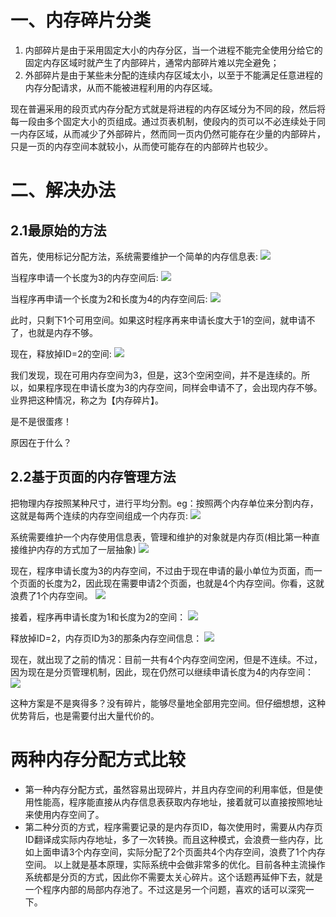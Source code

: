 # 一、内存碎片分类
1. 内部碎片是由于采用固定大小的内存分区，当一个进程不能完全使用分给它的固定内存区域时就产生了内部碎片，通常内部碎片难以完全避免；
2. 外部碎片是由于某些未分配的连续内存区域太小，以至于不能满足任意进程的内存分配请求，从而不能被进程利用的内存区域。

现在普遍采用的段页式内存分配方式就是将进程的内存区域分为不同的段，然后将每一段由多个固定大小的页组成。通过页表机制，使段内的页可以不必连续处于同一内存区域，从而减少了外部碎片，然而同一页内仍然可能存在少量的内部碎片，只是一页的内存空间本就较小，从而使可能存在的内部碎片也较少。

# 二、解决办法
## 2.1最原始的方法
首先，使用标记分配方法，系统需要维护一个简单的内存信息表:
![](https://img-blog.csdn.net/20170711111634433?watermark/2/text/aHR0cDovL2Jsb2cuY3Nkbi5uZXQvdG9uZzU5NTY=/font/5a6L5L2T/fontsize/400/fill/I0JBQkFCMA==/dissolve/70/gravity/Center)

当程序申请一个长度为3的内存空间后:
![](https://img-blog.csdn.net/20170711111647613?watermark/2/text/aHR0cDovL2Jsb2cuY3Nkbi5uZXQvdG9uZzU5NTY=/font/5a6L5L2T/fontsize/400/fill/I0JBQkFCMA==/dissolve/70/gravity/Center)

当程序再申请一个长度为2和长度为4的内存空间后:
![](https://img-blog.csdn.net/20170711111655832?watermark/2/text/aHR0cDovL2Jsb2cuY3Nkbi5uZXQvdG9uZzU5NTY=/font/5a6L5L2T/fontsize/400/fill/I0JBQkFCMA==/dissolve/70/gravity/Center)

此时，只剩下1个可用空间。如果这时程序再来申请长度大于1的空间，就申请不了，也就是内存不够。

现在，释放掉ID=2的空间:
![](https://img-blog.csdn.net/20170711111701624?watermark/2/text/aHR0cDovL2Jsb2cuY3Nkbi5uZXQvdG9uZzU5NTY=/font/5a6L5L2T/fontsize/400/fill/I0JBQkFCMA==/dissolve/70/gravity/Center)

我们发现，现在可用内存空间为3，但是，这3个空闲空间，并不是连续的。所以，如果程序现在申请长度为3的内存空间，同样会申请不了，会出现内存不够。业界把这种情况，称之为【内存碎片】。

是不是很蛋疼！

原因在于什么？

## 2.2基于页面的内存管理方法
把物理内存按照某种尺寸，进行平均分割。eg：按照两个内存单位来分割内存，这就是每两个连续的内存空间组成一个内存页:
![](https://img-blog.csdn.net/20170711111707156?watermark/2/text/aHR0cDovL2Jsb2cuY3Nkbi5uZXQvdG9uZzU5NTY=/font/5a6L5L2T/fontsize/400/fill/I0JBQkFCMA==/dissolve/70/gravity/Center)

系统需要维护一个内存使用信息表，管理和维护的对象就是内存页(相比第一种直接维护内存的方式加了一层抽象)
![](https://img-blog.csdn.net/20170711111712838?watermark/2/text/aHR0cDovL2Jsb2cuY3Nkbi5uZXQvdG9uZzU5NTY=/font/5a6L5L2T/fontsize/400/fill/I0JBQkFCMA==/dissolve/70/gravity/Center)

现在，程序申请长度为3的内存空间，不过由于现在申请的最小单位为页面，而一个页面的长度为2，因此现在需要申请2个页面，也就是4个内存空间。你看，这就浪费了1个内存空间。
![](https://img-blog.csdn.net/20170711111719458?watermark/2/text/aHR0cDovL2Jsb2cuY3Nkbi5uZXQvdG9uZzU5NTY=/font/5a6L5L2T/fontsize/400/fill/I0JBQkFCMA==/dissolve/70/gravity/Center)

接着，程序再申请长度为1和长度为2的空间：
![](https://img-blog.csdn.net/20170711112311061?watermark/2/text/aHR0cDovL2Jsb2cuY3Nkbi5uZXQvdG9uZzU5NTY=/font/5a6L5L2T/fontsize/400/fill/I0JBQkFCMA==/dissolve/70/gravity/Center)

释放掉ID=2，内存页ID为3的那条内存空间信息：
![](https://img-blog.csdn.net/20170711111730758?watermark/2/text/aHR0cDovL2Jsb2cuY3Nkbi5uZXQvdG9uZzU5NTY=/font/5a6L5L2T/fontsize/400/fill/I0JBQkFCMA==/dissolve/70/gravity/Center)

现在，就出现了之前的情况：目前一共有4个内存空间空闲，但是不连续。不过，因为现在是分页管理机制，因此，现在仍然可以继续申请长度为4的内存空间：
![](https://img-blog.csdn.net/20170711111736905?watermark/2/text/aHR0cDovL2Jsb2cuY3Nkbi5uZXQvdG9uZzU5NTY=/font/5a6L5L2T/fontsize/400/fill/I0JBQkFCMA==/dissolve/70/gravity/Center)

这种方案是不是爽得多？没有碎片，能够尽量地全部用完空间。但仔细想想，这种优势背后，也是需要付出大量代价的。

# 两种内存分配方式比较
- 第一种内存分配方式，虽然容易出现碎片，并且内存空间的利用率低，但是使用性能高，程序能直接从内存信息表获取内存地址，接着就可以直接按照地址来使用内存空间了。
- 第二种分页的方式，程序需要记录的是内存页ID，每次使用时，需要从内存页ID翻译成实际内存地址，多了一次转换。而且这种模式，会浪费一些内存，比如上面申请3个内存空间，实际分配了2个页面共4个内存空间，浪费了1个内存空间。
以上就是基本原理，实际系统中会做非常多的优化。目前各种主流操作系统都是分页的方式，因此你不需要太关心碎片。这个话题再延伸下去，就是一个程序内部的局部内存池了。不过这是另一个问题，喜欢的话可以深究一下。



